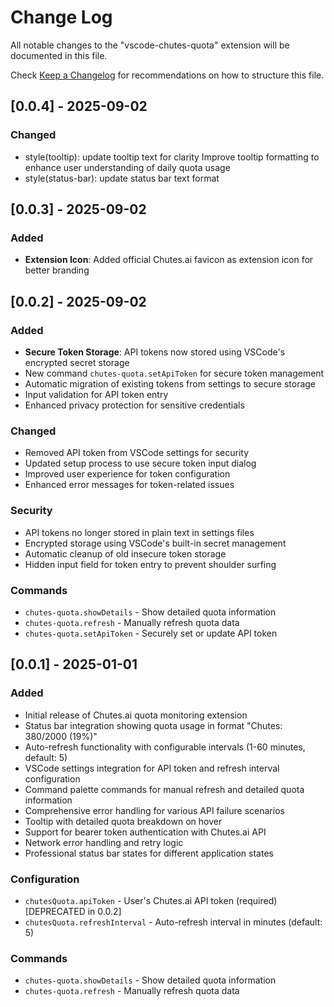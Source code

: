 # Change Log

All notable changes to the "vscode-chutes-quota" extension will be documented in this file.

Check [Keep a Changelog](http://keepachangelog.com/) for recommendations on how to structure this file.

## [0.0.4] - 2025-09-02

### Changed
- style(tooltip): update tooltip text for clarity Improve tooltip formatting to enhance user understanding of daily quota usage
- style(status-bar): update status bar text format

## [0.0.3] - 2025-09-02

### Added
- **Extension Icon**: Added official Chutes.ai favicon as extension icon for better branding

## [0.0.2] - 2025-09-02

### Added
- **Secure Token Storage**: API tokens now stored using VSCode's encrypted secret storage
- New command `chutes-quota.setApiToken` for secure token management
- Automatic migration of existing tokens from settings to secure storage
- Input validation for API token entry
- Enhanced privacy protection for sensitive credentials

### Changed
- Removed API token from VSCode settings for security
- Updated setup process to use secure token input dialog
- Improved user experience for token configuration
- Enhanced error messages for token-related issues

### Security
- API tokens no longer stored in plain text in settings files
- Encrypted storage using VSCode's built-in secret management
- Automatic cleanup of old insecure token storage
- Hidden input field for token entry to prevent shoulder surfing

### Commands
- `chutes-quota.showDetails` - Show detailed quota information
- `chutes-quota.refresh` - Manually refresh quota data  
- `chutes-quota.setApiToken` - Securely set or update API token

## [0.0.1] - 2025-01-01

### Added
- Initial release of Chutes.ai quota monitoring extension
- Status bar integration showing quota usage in format "Chutes: 380/2000 (19%)"
- Auto-refresh functionality with configurable intervals (1-60 minutes, default: 5)
- VSCode settings integration for API token and refresh interval configuration
- Command palette commands for manual refresh and detailed quota information
- Comprehensive error handling for various API failure scenarios
- Tooltip with detailed quota breakdown on hover
- Support for bearer token authentication with Chutes.ai API
- Network error handling and retry logic
- Professional status bar states for different application states

### Configuration
- `chutesQuota.apiToken` - User's Chutes.ai API token (required) [DEPRECATED in 0.0.2]
- `chutesQuota.refreshInterval` - Auto-refresh interval in minutes (default: 5)

### Commands
- `chutes-quota.showDetails` - Show detailed quota information
- `chutes-quota.refresh` - Manually refresh quota data